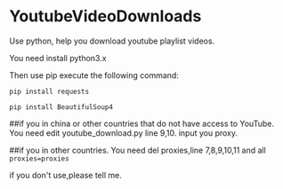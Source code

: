 # YoutubeVideoDownloads
Use python, help you download youtube playlist videos.

You need install python3.x

Then use pip execute the following command:

`pip install requests`

`pip install BeautifulSoup4`

##if you in china or other countries that do not have access to YouTube.
You need edit youtube_download.py line 9,10. input you proxy.

##if you in other countries.
You need del proxies,line 7,8,9,10,11 and all `proxies=proxies`

if you don't use,please tell me.
